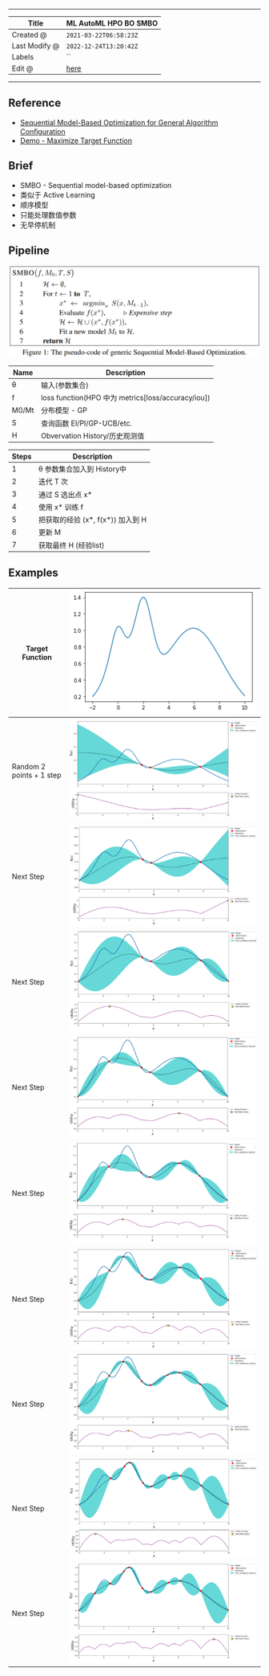 -----

| Title         | ML AutoML HPO BO SMBO                                 |
| ------------- | ----------------------------------------------------- |
| Created @     | `2021-03-22T06:58:23Z`                                |
| Last Modify @ | `2022-12-24T13:20:42Z`                                |
| Labels        | \`\`                                                  |
| Edit @        | [here](https://github.com/junxnone/aiwiki/issues/218) |

-----

## Reference

  - [Sequential Model-Based Optimization for General Algorithm
    Conﬁguration](https://www.cs.ubc.ca/~hutter/papers/10-TR-SMAC.pdf)
  - [Demo - Maximize Target Function
    ](https://nbviewer.jupyter.org/github/junxnone/examples/blob/master/BayesianOptimization/BayesianOptimization_visualization.ipynb)

## Brief

  - SMBO - Sequential model-based optimization
  - 类似于 Active Learning
  - 顺序模型
  - 只能处理数值参数
  - 无早停机制

## Pipeline

![image](media/47f5817ab33cba76c67124ce4adcc6d5df775ade.png)

| Name  | Description                                        |
| ----- | -------------------------------------------------- |
| θ     | 输入(参数集合)                                           |
| f     | loss function(HPO 中为 metrics\[loss/accuracy/iou\]) |
| M0/Mt | 分布模型 - GP                                          |
| S     | 查询函数 EI/PI/GP-UCB/etc.                             |
| H     | Obvervation History/历史观测值                          |

| Steps | Description                |
| ----- | -------------------------- |
| 1     | θ 参数集合加入到 History中         |
| 2     | 迭代 T 次                     |
| 3     | 通过 S 选出点 x\*               |
| 4     | 使用 x\* 训练 f                |
| 5     | 把获取的经验 (x\*, f(x\*)) 加入到 H |
| 6     | 更新 M                       |
| 7     | 获取最终 H (经验list)            |

## Examples

| Target Function          | ![image](media/34ae74b74dc55c65eed0f99eab78e8b80450bcbd.png) |
| ------------------------ | ------------------------------------------------------------ |
| Random 2 points + 1 step | ![image](media/cbabecc3b5e263c2415f029d1f0d2e9966ca51e5.png) |
| Next Step                | ![image](media/17debae34b6d35b5b387c4b0d62fe4076a1ff154.png) |
| Next Step                | ![image](media/eb24164842b9414706a7eaf4e273dca1fb81364b.png) |
| Next Step                | ![image](media/f18710ff741bb705a6d5d785f578b9f9360b5b5a.png) |
| Next Step                | ![image](media/bc91e7532c1a981787e90952e330cc2c6e9b3db2.png) |
| Next Step                | ![image](media/3db6f92b9f7a2b38793a691f7086bbbe7f77762a.png) |
| Next Step                | ![image](media/43c38a6a40c7d8191499ebf7aa92045a0d94795d.png) |
| Next Step                | ![image](media/57b783482916d9a965c7b5c851543bcf7ed1256a.png) |
| Next Step                | ![image](media/dc94f4344dab6a5a310fe8b66542d1594ef35c5b.png) |
